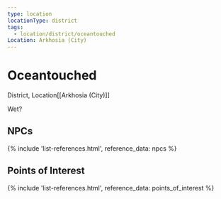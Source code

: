 ```yaml
---
type: location
locationType: district
tags:
  - location/district/oceantouched
Location: Arkhosia (City)
---
```


# Oceantouched
District, <span class="dataview inline-field"><span class="inline-field-key">Location</span><span class="inline-field-value">[[Arkhosia (City)]]</span></span>

Wet?

## NPCs
{% include 'list-references.html', reference_data: npcs %}

## Points of Interest
{% include 'list-references.html', reference_data: points_of_interest %}
